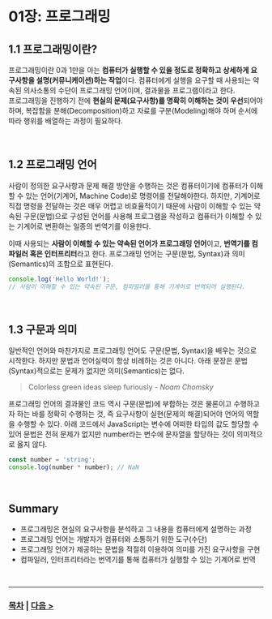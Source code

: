 # 01장: 프로그래밍

## 1.1 프로그래밍이란?
프로그래밍이란 0과 1만을 아는 **컴퓨터가 실행할 수 있을 정도로 정확하고 상세하게 요구사항을 설명(커뮤니케이션)하는 작업**이다. 컴퓨터에게 실행을 요구할 때 사용되는 약속된 의사소통의 수단이 프로그래밍 언어이며, 결과물을 프로그램이라고 한다.<br>
프로그래밍을 진행하기 전에 **현실의 문제(요구사항)를 명확히 이해하는 것이 우선**되어야 하며, 복잡함을 분해(Decomposition)하고 자료를 구분(Modeling)해야 하며 순서에 따라 행위를 배열하는 과정이 필요하다.

<br>

## 1.2 프로그래밍 언어
사람이 정의한 요구사항과 문제 해결 방안을 수행하는 것은 컴퓨터이기에 컴퓨터가 이해할 수 있는 언어(기계어, Machine Code)로 명령어를 전달해야한다. 하지만, 기계어로 직접 명령을 전달하는 것은 매우 어렵고 비효율적이기 때문에 사람이 이해할 수 있는 약속된 구문(문법)으로 구성된 언어를 사용해 프로그램을 작성하고 컴퓨터가 이해할 수 있는 기계어로 변환하는 일종의 번역기를 이용한다.

이때 사용되는 **사람이 이해할 수 있는 약속된 언어가 프로그래밍 언어**이고, **번역기를 컴파일러 혹은 인터프리터**라고 한다. 프로그래밍 언어는 구문(문법, Syntax)과 의미(Semantics)의 조합으로 표현된다.
```js
console.log('Hello World!');
// 사람이 이해할 수 있는 약속된 구문, 컴파일러를 통해 기계어로 번역되어 실행된다.
```

<br>

## 1.3 구문과 의미
일반적인 언어와 마찬가지로 프로그래밍 언어도 구문(문법, Syntax)을 배우는 것으로 시작한다. 하지만 문법과 언어실력이 항상 비례하는 것은 아니다. 아래 문장은 문법(Syntax)적으로는 문제가 없지만 의미(Semantics)는 없다.
> Colorless green ideas sleep furiously - _Noam Chomsky_

프로그래밍 언어의 결과물인 코드 역시 구문(문법)에 부합하는 것은 물론이고 수행하고자 하는 바를 정확히 수행하는 것, 즉 요구사항이 실현(문제의 해결)되어야 언어의 역할을 수행할 수 있다. 아래 코드에서 JavaScript는 변수에 어떠한 타입의 값도 할당할 수 있어 문법은 전혀 문제가 없지만 number라는 변수에 문자열을 할당하는 것이 의미적으로 옳지 않다.
```js
const number = 'string';
console.log(number * number); // NaN
```

<br>

## Summary
- 프로그래밍은 현실의 요구사항을 분석하고 그 내용을 컴퓨터에게 설명하는 과정
- 프로그래밍 언어는 개발자가 컴퓨터와 소통하기 위한 도구(수단)
- 프로그래밍 언어가 제공하는 문법을 적절히 이용하여 의미를 가진 요구사항을 구현
- 컴파일러, 인터프리터라는 번역기를 통해 컴퓨터가 실행할 수 있는 기계어로 번역

<br>

-----
### [목차](../README.md) | [다음 >](Chapter2.md)